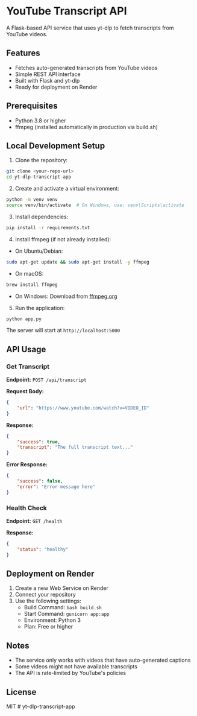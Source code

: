 # YouTube Transcript API

A Flask-based API service that uses yt-dlp to fetch transcripts from YouTube videos.

## Features

- Fetches auto-generated transcripts from YouTube videos
- Simple REST API interface
- Built with Flask and yt-dlp
- Ready for deployment on Render

## Prerequisites

- Python 3.8 or higher
- ffmpeg (installed automatically in production via build.sh)

## Local Development Setup

1. Clone the repository:
```bash
git clone <your-repo-url>
cd yt-dlp-transcript-app
```

2. Create and activate a virtual environment:
```bash
python -m venv venv
source venv/bin/activate  # On Windows, use: venv\Scripts\activate
```

3. Install dependencies:
```bash
pip install -r requirements.txt
```

4. Install ffmpeg (if not already installed):
- On Ubuntu/Debian:
```bash
sudo apt-get update && sudo apt-get install -y ffmpeg
```
- On macOS:
```bash
brew install ffmpeg
```
- On Windows: Download from [ffmpeg.org](https://ffmpeg.org/download.html)

5. Run the application:
```bash
python app.py
```

The server will start at `http://localhost:5000`

## API Usage

### Get Transcript

**Endpoint:** `POST /api/transcript`

**Request Body:**
```json
{
    "url": "https://www.youtube.com/watch?v=VIDEO_ID"
}
```

**Response:**
```json
{
    "success": true,
    "transcript": "The full transcript text..."
}
```

**Error Response:**
```json
{
    "success": false,
    "error": "Error message here"
}
```

### Health Check

**Endpoint:** `GET /health`

**Response:**
```json
{
    "status": "healthy"
}
```

## Deployment on Render

1. Create a new Web Service on Render
2. Connect your repository
3. Use the following settings:
   - Build Command: `bash build.sh`
   - Start Command: `gunicorn app:app`
   - Environment: Python 3
   - Plan: Free or higher

## Notes

- The service only works with videos that have auto-generated captions
- Some videos might not have available transcripts
- The API is rate-limited by YouTube's policies

## License

MIT # yt-dlp-transcript-app
